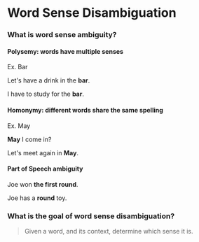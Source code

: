 # Word Sense Disambiguation

### What is word sense ambiguity?

#### Polysemy: words have multiple senses

Ex. Bar

Let's have a drink in the **bar**.

I have to study for the **bar**.

#### Homonymy: different words share the same spelling

Ex. May

**May** I come in?

Let's meet again in **May**.

#### Part of Speech ambiguity

Joe won **the first round**.

Joe has a **round** toy.

### What is the goal of **word sense disambiguation**?

> Given a word, and its context, determine which sense it is.
